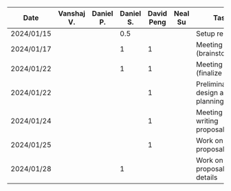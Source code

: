 | Date       |Vanshaj V. | Daniel P. | Daniel S. | David Peng |  Neal Su   | Task       |
| ---------- | --------- | --------- | --------- |------------|------------| ---------- | 
| 2024/01/15 |           |           | 0.5       |            |            | Setup repo |
| 2024/01/17 |           |           | 1         |  1         |            | Meeting (brainstorming) |
| 2024/01/22 |           |           | 1         |  1         |            | Meeting (finalize ideas) |
| 2024/01/22 |           |           |           |  1         |            | Preliminary design and planning |
| 2024/01/24 |           |           |           |  1         |            | Meeting (start writing proposal) |
| 2024/01/25 |           |           |           |  1         |            | Work on proposal |
| 2024/01/28 |           |           | 1         |            |            | Work on proposal details |
